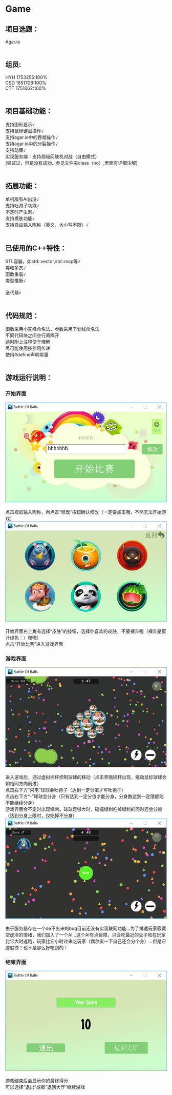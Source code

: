 # Game
## 项目选题：<br>
Agar.io<br>
<br>
## 组员:<br>
HYH 1753255:100%<br>
CSD 1651708:100%<br>
CTT 1751062:100%<br>
<br>
## 项目基础功能：<br>
支持图形显示`√`<br>
支持鼠标键盘操作`√`<br>
支持agar.io中的吞噬操作`√`<br>
支持agar.io中的分裂操作`√`<br>
支持动画`√`<br>
实现服务端：支持局域网联机对战（自由模式）<br>
(尝试过，但是没有成功...参见文件夹class（no）,里面有详细注解)<br>
<br>
## 拓展功能：<br>
单机版有AI出没`√`<br>
支持吐孢子功能`√`<br>
不定时产生刺`√`<br>
支持换肤功能`√`<br>
支持自由输入昵称（英文，大小写不限）`√`<br>
<br>
## 已使用的C++特性：<br>
STL容器，如std::vector,std::map等`√`<br>
类和多态`√`<br>
函数重载`√`<br>
类型推断`√`<br><br>
迭代器`√`<br>
<br>
## 代码规范：<br>
函数采用小驼峰命名法，参数采用下划线命名法<br>
不同代码块之间空行间隔开<br>
适时附上注释便于理解<br>
尽可能使用按引用传递<br>
使用#define声明常量<br>
<br>
## 游戏运行说明：<br>
### 开始界面  <br> 
![image text](https://github.com/BattleOnBalls/Game/blob/master/enter.png)<br><br>
点击框框输入昵称，再点击“修改”按钮确认修改（一定要点击哦，不然无法开始游戏）<br>
![image text](https://github.com/BattleOnBalls/Game/blob/master/skin.jpg)<br><br>
开始界面右上角有选择“皮肤”的按钮，选择你喜欢的皮肤，不要裸奔喔（裸奔是蜜汁绿色：）嘿嘿）<br>
点击“开始比赛”进入游戏界面<br>
### 游戏界面<br>
![image text](https://github.com/BattleOnBalls/Game/blob/master/game.png)<br><br>
进入游戏后，通过虚拟摇杆控制球球的移动（点击界面摇杆出现，拖动鼠标球球会朝相同方向前进）<br>
点击右下方“闪电”球球会吐孢子（达到一定分值才可吐孢子）<br>
点击右下方“-”球球会分身（只有达到一定分值才能分身，分身数达到一定限额则不能继续分身）<br>
游戏界面会不定时出现绿刺。球球足够大时，碰撞绿刺吃掉绿刺的同时还会分裂（达到分身上限时，仅吃掉不分身）<br>
![image text](https://github.com/BattleOnBalls/Game/blob/master/ai.png)<br><br>
由于服务器存在一个de不出来的bug目前还没有实现联网功能...为了排遣玩家寂寞空虚冷的情绪，我们加入了一个AI...这个AI有点智障，只会吃最近的豆子和在玩家比它大时逃跑，玩家比它小时过来吃玩家（偶尔皮一下自己还会分个身）...但是它速度快！也不是那么好吃到的！ <br>
### 结束界面<br>
![image text](https://github.com/BattleOnBalls/Game/blob/master/over.png)<br><br>
游戏结束后会显示你的最终得分<br>
可以选择“退出”或者“返回大厅”继续游戏<br>
 

   


